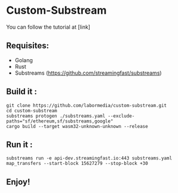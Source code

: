 # Custom-Substream

You can follow the tutorial at [link]

## Requisites:
- Golang
- Rust
- Substreams (https://github.com/streamingfast/substreams)

## Build it :
```
git clone https://github.com/labormedia/custom-substream.git
cd custom-substream
substreams protogen ./substreams.yaml --exclude-paths="sf/ethereum,sf/substreams,google"
cargo build --target wasm32-unknown-unknown --release
```

## Run it :
```
substreams run -e api-dev.streamingfast.io:443 substreams.yaml map_transfers --start-block 15627279 --stop-block +30
```

## Enjoy!
